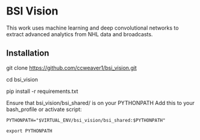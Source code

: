# BSI Vision

This work uses machine learning and deep convolutional networks to extract advanced analytics from NHL data and broadcasts.

## Installation

git clone https://github.com/ccweaver1/bsi_vision.git

cd bsi_vision

pip install -r requirements.txt

Ensure that bsi_vision/bsi_shared/ is on your PYTHONPATH
    Add this to your bash_profile or activate script:
    
    PYTHONPATH="$VIRTUAL_ENV/bsi_vision/bsi_shared:$PYTHONPATH"
    
    export PYTHONPATH